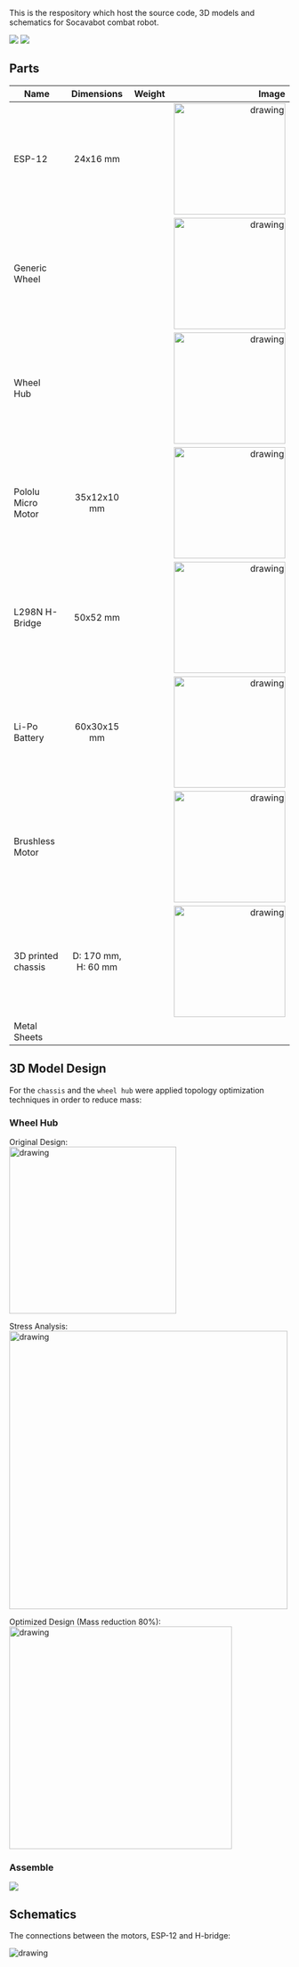 This is the respository which host the source code, 3D models and schematics for Socavabot combat robot.

![](Graphics/cover1.jpg)
![](Graphics/cover2.jpg)

## Parts
| Name               |      Dimensions     | Weight | Image         |
| ------------------ |:-------------------:|:------:| -------------:|
| ESP-12             |  24x16 mm           |        | <img src="3DModels/ESP-12/image.jpg" alt="drawing" width="200"/> |
| Generic Wheel      |                     |        | <img src="3DModels/Wheel/image.jpg" alt="drawing" width="200"/> |
| Wheel Hub          |                     |        | <img src="3DModels/WheelHub/image.jpg" alt="drawing" width="200"/> |
| Pololu Micro Motor |   35x12x10 mm       |        | <img src="3DModels/PololuMicroMotor/image.jpg" alt="drawing" width="200"/> |
| L298N H-Bridge     |    50x52 mm         |        | <img src="3DModels/L298N/image.jpg" alt="drawing" width="200"/> |
| Li-Po Battery      |  60x30x15 mm        |        | <img src="3DModels/Battery/image.jpg" alt="drawing" width="200"/> |
| Brushless Motor    |                     |        | <img src="3DModels/BrushlessMotor/image.jpg" alt="drawing" width="200"/> |
| 3D printed chassis | D: 170 mm, H: 60 mm |        | <img src="3DModels/Chassis/image.png" alt="drawing" width="200"/> |
| Metal Sheets       |                     |        |               |

## 3D Model Design

For the `chassis` and the `wheel hub` were applied topology optimization techniques in order to reduce mass:

### Wheel Hub

Original Design:  
<img src="3DModels/WheelHub/original.jpg" alt="drawing" width="300"/>

Stress Analysis:  
<img src="3DModels/WheelHub/stress.jpg" alt="drawing" width="500"/>

Optimized Design (Mass reduction 80%):  
<img src="3DModels/WheelHub/current.jpg" alt="drawing" width="400"/>

### Assemble

![](Graphics/HubWheelAssemble.gif)

## Schematics
The connections between the motors, ESP-12 and H-bridge:  

<img src="Graphics/Schematics/connections.jpg" alt="drawing"/>